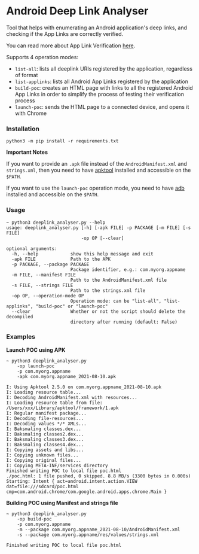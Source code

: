 # Android Deep Link Analyser

Tool that helps with enumerating an Android application's deep links, and checking if the App Links are correctly verified.

You can read more about App Link Verification [here](https://developer.android.com/training/app-links/verify-site-associations).

Supports 4 operation modes:

* `list-all`: lists all deeplink URIs registered by the application, regardless of format
* `list-applinks`: lists all Android App Links registered by the application
* `build-poc`: creates an HTML page with links to all the registered Android App Links in order to simplify the process of testing their verification process
* `launch-poc`: sends the HTML page to a connected device, and opens it with Chrome

### Installation

```
python3 -m pip install -r requirements.txt
```

**Important Notes**

If you want to provide an `.apk` file instead of the `AndroidManifest.xml` and `strings.xml`, then you need to have [apktool](https://ibotpeaches.github.io/Apktool/) installed and accessible on the `$PATH`.

If you want to use the `launch-poc` operation mode, you need to have [adb](https://developer.android.com/studio/command-line/adb) installed and accessible on the `$PATH`.

### Usage

```
~ python3 deeplink_analyser.py --help
usage: deeplink_analyser.py [-h] [-apk FILE] -p PACKAGE [-m FILE] [-s FILE]
                            -op OP [--clear]

optional arguments:
  -h, --help            show this help message and exit
  -apk FILE             Path to the APK
  -p PACKAGE, --package PACKAGE
                        Package identifier, e.g.: com.myorg.appname
  -m FILE, --manifest FILE
                        Path to the AndroidManifest.xml file
  -s FILE, --strings FILE
                        Path to the strings.xml file
  -op OP, --operation-mode OP
                        Operation mode: can be "list-all", "list-applinks", "build-poc" or "launch-poc"
  --clear               Whether or not the script should delete the decompiled
                        directory after running (default: False)
```

### Examples

**Launch POC using APK**

```
~ python3 deeplink_analyser.py 
    -op launch-poc
    -p com.myorg.appname 
    -apk com.myorg.appname_2021-08-10.apk
    
I: Using Apktool 2.5.0 on com.myorg.appname_2021-08-10.apk
I: Loading resource table...
I: Decoding AndroidManifest.xml with resources...
I: Loading resource table from file: /Users/xxx/Library/apktool/framework/1.apk
I: Regular manifest package...
I: Decoding file-resources...
I: Decoding values */* XMLs...
I: Baksmaling classes.dex...
I: Baksmaling classes2.dex...
I: Baksmaling classes3.dex...
I: Baksmaling classes4.dex...
I: Copying assets and libs...
I: Copying unknown files...
I: Copying original files...
I: Copying META-INF/services directory
Finished writing POC to local file poc.html
./poc.html: 1 file pushed, 0 skipped. 8.8 MB/s (3300 bytes in 0.000s)
Starting: Intent { act=android.intent.action.VIEW dat=file:///sdcard/poc.html cmp=com.android.chrome/com.google.android.apps.chrome.Main }
```

**Building POC using Manifest and strings file**

```
~ python3 deeplink_analyser.py 
    -op build-poc
    -p com.myorg.appname
    -m --package com.myorg.appname_2021-08-10/AndroidManifest.xml
    -s --package com.myorg.appname/res/values/strings.xml

Finished writing POC to local file poc.html
```